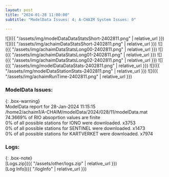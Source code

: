 ```yaml
---
layout: post
title: "2024-01-28 11:00:00"
subtitle: "ModelData Issues: 4; A-CHAIM System Issues: 0"

---
```


![]({{ "/assets/img/modelDataDataStatsShort-2402811.png" | relative_url }})
![]({{ "/assets/img/achaimDataStatsShort-2402811.png" | relative_url }})
![]({{ "/assets/img/achaimDataStatsLong00-2402811.png" | relative_url }})
![]({{ "/assets/img/achaimDataStatsLong01-2402811.png" | relative_url }})
![]({{ "/assets/img/achaimDataStatsLong02-2402811.png" | relative_url }})
![]({{ "/assets/img/modelDataDataStats-2402811.png" | relative_url }})
![]({{ "/assets/img/modelDataStationStats-2402811.png" | relative_url }})
![]({{ "/assets/img/achaimRunTime-2402811.png" | relative_url }})


### ModelData Issues:  
  
{: .box-warning}  
 ModelData report for 28-Jan-2024 11:15:15   
 /home2/achaim1/A-CHAIM/modelData/2024/028/11/modelData.mat   
 74.3669% of RIO absoprtion values are finite   
 0% of all possible stations for IONO were downloaded. x3753   
 0% of all possible stations for SENTINEL were downloaded. x1473   
 0% of all possible stations for KARTVERKET were downloaded. x7974   
  


### Logs:  
  
{: .box-note}  
[Logs.zip]({{ "/assets/other/logs.zip" | relative_url }})  
[Log Info]({{ "/logInfo" | relative_url }})  

